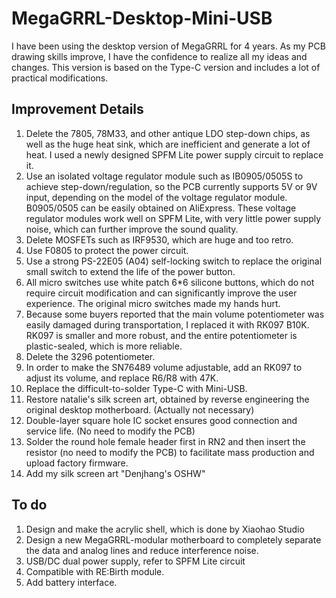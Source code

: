 # MegaGRRL-Desktop-Mini-USB
 I have been using the desktop version of MegaGRRL for 4 years. As my PCB drawing skills improve, I have the confidence to realize all my ideas and changes. This version is based on the Type-C version and includes a lot of practical modifications.
 ## Improvement Details  
1. Delete the 7805, 78M33, and other antique LDO step-down chips, as well as the huge heat sink, which are inefficient and generate a lot of heat. I used a newly designed SPFM Lite power supply circuit to replace it.  
2. Use an isolated voltage regulator module such as IB0905/0505S to achieve step-down/regulation, so the PCB currently supports 5V or 9V input, depending on the model of the voltage regulator module. B0905/0505 can be easily obtained on AliExpress. These voltage regulator modules work well on SPFM Lite, with very little power supply noise, which can further improve the sound quality.
3. Delete MOSFETs such as IRF9530, which are huge and too retro.  
4. Use F0805 to protect the power circuit.  
5. Use a strong PS-22E05 (A04) self-locking switch to replace the original small switch to extend the life of the power button.  
6. All micro switches use white patch 6*6 silicone buttons, which do not require circuit modification and can significantly improve the user experience. The original micro switches made my hands hurt.
7. Because some buyers reported that the main volume potentiometer was easily damaged during transportation, I replaced it with RK097 B10K. RK097 is smaller and more robust, and the entire potentiometer is plastic-sealed, which is more reliable.  
8. Delete the 3296 potentiometer.  
9. In order to make the SN76489 volume adjustable, add an RK097 to adjust its volume, and replace R6/R8 with 47K.  
10. Replace the difficult-to-solder Type-C with Mini-USB.  
11. Restore natalie's silk screen art, obtained by reverse engineering the original desktop motherboard. (Actually not necessary)  
12. Double-layer square hole IC socket ensures good connection and service life. (No need to modify the PCB)  
13. Solder the round hole female header first in RN2 and then insert the resistor (no need to modify the PCB) to facilitate mass production and upload factory firmware.  
14. Add my silk screen art "Denjhang's OSHW"


 ## To do  
 1. Design and make the acrylic shell, which is done by Xiaohao Studio  
2. Design a new MegaGRRL-modular motherboard to completely separate the data and analog lines and reduce interference noise.  
3. USB/DC dual power supply, refer to SPFM Lite circuit  
4. Compatible with RE:Birth module.  
5. Add battery interface.  
